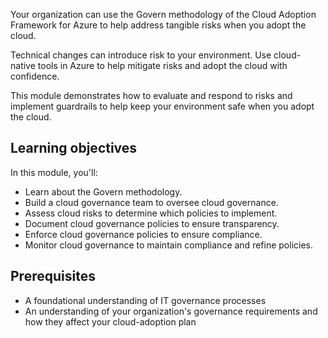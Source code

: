 Your organization can use the Govern methodology of the Cloud Adoption Framework for Azure to help address tangible risks when you adopt the cloud.

Technical changes can introduce risk to your environment. Use cloud-native tools in Azure to help mitigate risks and adopt the cloud with confidence.

This module demonstrates how to evaluate and respond to risks and implement guardrails to help keep your environment safe when you adopt the cloud.

## Learning objectives

In this module, you'll:

- Learn about the Govern methodology.
- Build a cloud governance team to oversee cloud governance.
- Assess cloud risks to determine which policies to implement.
- Document cloud governance policies to ensure transparency.
- Enforce cloud governance policies to ensure compliance.
- Monitor cloud governance to maintain compliance and refine policies.

## Prerequisites

- A foundational understanding of IT governance processes
- An understanding of your organization's governance requirements and how they affect your cloud-adoption plan

